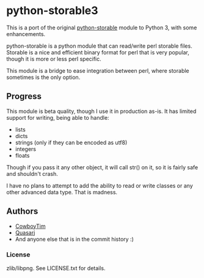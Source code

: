 # python-storable3

This is a port of the original [python-storable](https://github.com/CowboyTim/python-storable) module to Python 3, with some enhancements.

python-storable is a python module that can read/write perl storable files. 
Storable is a nice and efficient binary format for perl that is very popular, 
though it is more or less perl specific.

This module is a bridge to ease integration between perl, where storable sometimes is the only option.

## Progress

This module is beta quality, though I use it in production as-is. It has 
limited support for writing, being able to handle:

* lists
* dicts
* strings (only if they can be encoded as utf8)
* integers
* floats

Though if you pass it any other object, it will call str() on it, so it is
fairly safe and shouldn't crash.

I have no plans to attempt to add the ability to read or write classes or
any other advanced data type. That is madness.

## Authors
* [CowboyTim](https://github.com/CowboyTim)
* [Quasarj](https://github.com/Quasarj)
* And anyone else that is in the commit history :)

### License
zlib/libpng. See LICENSE.txt for details.

